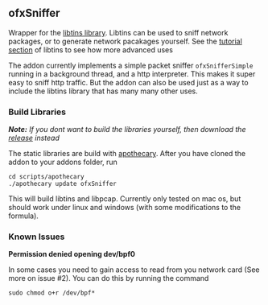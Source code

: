 ## ofxSniffer
Wrapper for the [libtins library](http://libtins.github.io). Libtins can be used to sniff network packages, or to generate network pacakages yourself. See the [tutorial section](http://libtins.github.io/tutorial/) of libtins to see how more advanced uses

The addon currently implements a simple packet sniffer `ofxSnifferSimple` running in a background thread, and a http interpreter. This makes it super easy to sniff http traffic. But the addon can also be used just as a way to include the libtins library that has many many other uses. 

### Build Libraries
***Note:*** *If you dont want to build the libraries yourself, then download the [release](https://github.com/HalfdanJ/ofxSniffer/releases) instead*

The static libraries are build with [apothecary](https://github.com/openframeworks/apothecary). 
After you have cloned the addon to your addons folder, run 
```
cd scripts/apothecary
./apothecary update ofxSniffer
```
This will build libtins and libpcap. Currently only tested on mac os, but should work under linux and windows (with some modifications to the formula).

### Known Issues
**Permission denied opening dev/bpf0**

In some cases you need to gain access to read from you network card (See more on issue #2). You can do this by running the command

    sudo chmod o+r /dev/bpf*

